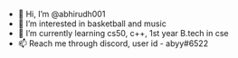 - 👋 Hi, I’m @abhirudh001
- 👀 I’m interested in basketball and music
- 🌱 I’m currently learning cs50, c++, 1st year B.tech in cse
- 📫 Reach me through discord, user id - abyy#6522

<!---
abhirudh001/abhirudh001 is a ✨ special ✨ repository because its `README.md` (this file) appears on your GitHub profile.
You can click the Preview link to take a look at your changes.
--->
